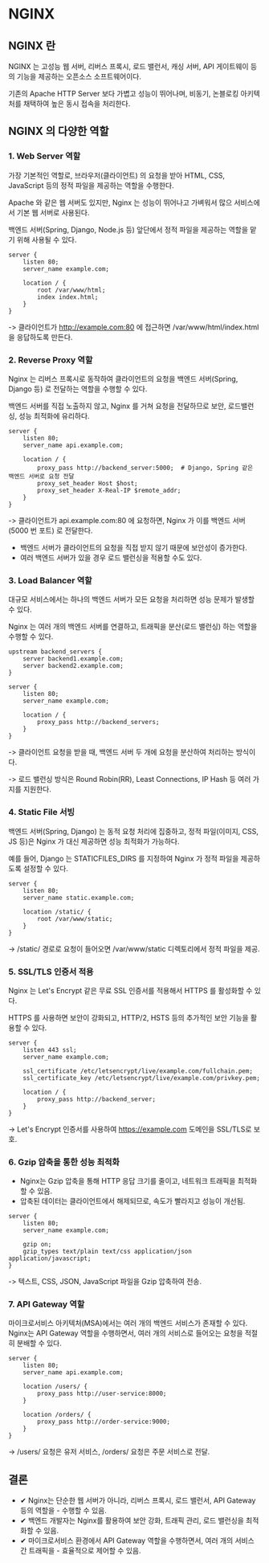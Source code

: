 # NGINX

## NGINX 란
NGINX 는 고성능 웹 서버, 리버스 프록시, 로드 밸런서, 캐싱 서버, API 게이트웨이 등의 기능을 제공하는 오픈소스 소프트웨어이다.

기존의 Apache HTTP Server 보다 가볍고 성능이 뛰어나며, 비동기, 논블로킹 아키텍처를 채택하여 높은 동시 접속을 처리한다.

## NGINX 의 다양한 역할
### 1. Web Server 역할
가장 기본적인 역할로, 브라우저(클라이언트) 의 요청을 받아 HTML, CSS, JavaScript 등의 정적 파일을 제공하는 역할을 수행한다.

Apache 와 같은 웹 서버도 있지만, Nginx 는 성능이 뛰어나고 가벼워서 많으 서비스에서 기본 웹 서버로 사용된다.

백엔드 서버(Spring, Django, Node.js 등) 앞단에서 정적 파일을 제공하는 역할을 맡기 위해 사용될 수 있다.

```nginx
server {
    listen 80;
    server_name example.com;

    location / {
        root /var/www/html;
        index index.html;
    }
}
```
-> 클라이언트가 http://example.com:80 에 접근하면 /var/www/html/index.html 을 응답하도록 만든다.

### 2. Reverse Proxy 역할
Nginx 는 리버스 프록시로 동작하여 클라이언트의 요청을 백엔드 서버(Spring, Django 등) 로 전달하는 역할을 수행할 수 있다.

백엔드 서버를 직접 노출하지 않고, Nginx 를 거쳐 요청을 전달하므로 보안, 로드밸런싱, 성능 최적화에 유리하다.

```nginx
server {
    listen 80;
    server_name api.example.com;

    location / {
        proxy_pass http://backend_server:5000;  # Django, Spring 같은 백엔드 서버로 요청 전달
        proxy_set_header Host $host;
        proxy_set_header X-Real-IP $remote_addr;
    }
}
```
-> 클라이언트가 api.example.com:80 에 요청하면, Nginx 가 이를 백엔드 서버(5000 번 포트) 로 전달한다.

- 백엔드 서버가 클라이언트의 요청을 직접 받지 않기 때문에 보안성이 증가한다.
- 여러 백엔드 서버가 있을 경우 로드 밸런싱을 적용할 수도 있다.

### 3. Load Balancer 역할
대규모 서비스에서는 하나의 백엔드 서버가 모든 요청을 처리하면 성능 문제가 발생할 수 있다.

Nginx 는 여러 개의 백엔드 서버를 연결하고, 트래픽을 분산(로드 밸런싱) 하는 역할을 수행할 수 있다.

```nginx
upstream backend_servers {
    server backend1.example.com;
    server backend2.example.com;
}

server {
    listen 80;
    server_name example.com;

    location / {
        proxy_pass http://backend_servers;
    }
}
```
-> 클라이언트 요청을 받을 때, 백엔드 서버 두 개에 요청을 분산하여 처리하는 방식이다.

-> 로드 밸런싱 방식은 Round Robin(RR), Least Connections, IP Hash 등 여러 가지를 지원한다.

### 4. Static File 서빙
백엔드 서버(Spring, Django) 는 동적 요청 처리에 집중하고, 정적 파일(이미지, CSS, JS 등)은 Nginx 가 대신 제공하면 성능 최적화가 가능하다.

예를 들어, Django 는 STATICFILES_DIRS 를 지정하여 Nginx 가 정적 파일을 제공하도록 설정할 수 있다.

```nginx
server {
    listen 80;
    server_name static.example.com;

    location /static/ {
        root /var/www/static;
    }
}
```
-> /static/ 경로로 요청이 들어오면 /var/www/static 디렉토리에서 정적 파일을 제공.

### 5. SSL/TLS 인증서 적용
Nginx 는 Let's Encrypt 같은 무료 SSL 인증서를 적용해서 HTTPS 를 활성화할 수 있다.

HTTPS 를 사용하면 보안이 강화되고, HTTP/2, HSTS 등의 추가적인 보안 기능을 활용할 수 있다.

```nginx
server {
    listen 443 ssl;
    server_name example.com;

    ssl_certificate /etc/letsencrypt/live/example.com/fullchain.pem;
    ssl_certificate_key /etc/letsencrypt/live/example.com/privkey.pem;

    location / {
        proxy_pass http://backend_server;
    }
}
```
→ Let's Encrypt 인증서를 사용하여 https://example.com 도메인을 SSL/TLS로 보호.

### 6. Gzip 압축을 통한 성능 최적화
- Nginx는 Gzip 압축을 통해 HTTP 응답 크기를 줄이고, 네트워크 트래픽을 최적화할 수 있음.
- 압축된 데이터는 클라이언트에서 해제되므로, 속도가 빨라지고 성능이 개선됨.

```nginx
server {
    listen 80;
    server_name example.com;

    gzip on;
    gzip_types text/plain text/css application/json application/javascript;
}
```
-> 텍스트, CSS, JSON, JavaScript 파일을 Gzip 압축하여 전송.

### 7. API Gateway 역할
마이크로서비스 아키텍처(MSA)에서는 여러 개의 백엔드 서비스가 존재할 수 있다. Nginx는 API Gateway 역할을 수행하면서, 여러 개의 서비스로 들어오는 요청을 적절히 분배할 수 있다.

```nginx
server {
    listen 80;
    server_name api.example.com;

    location /users/ {
        proxy_pass http://user-service:8000;
    }

    location /orders/ {
        proxy_pass http://order-service:9000;
    }
}
```
-> /users/ 요청은 유저 서비스, /orders/ 요청은 주문 서비스로 전달.

## 결론
- ✔ Nginx는 단순한 웹 서버가 아니라, 리버스 프록시, 로드 밸런서, API Gateway 등의 역할을 - 수행할 수 있음.
- ✔ 백엔드 개발자는 Nginx를 활용하여 보안 강화, 트래픽 관리, 로드 밸런싱을 최적화할 수 있음.
- ✔ 마이크로서비스 환경에서 API Gateway 역할을 수행하면서, 여러 개의 서비스 간 트래픽을 - 효율적으로 제어할 수 있음.